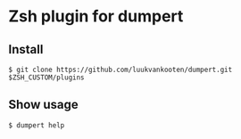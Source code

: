 # Zsh plugin for dumpert

## Install

`$ git clone https://github.com/luukvankooten/dumpert.git $ZSH_CUSTOM/plugins`

## Show usage

`$ dumpert help`
